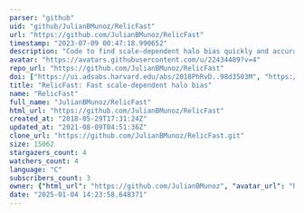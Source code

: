 ```yaml
---
parser: "github"
uid: "github/JulianBMunoz/RelicFast"
url: "https://github.com/JulianBMunoz/RelicFast"
timestamp: "2023-07-09 00:47:18.990652"
description: "Code to find scale-dependent halo bias quickly and accurately"
avatar: "https://avatars.githubusercontent.com/u/22434409?v=4"
repo_url: "https://github.com/JulianBMunoz/RelicFast"
doi: ["https://ui.adsabs.harvard.edu/abs/2018PhRvD..98d3503M", "https://ui.adsabs.harvard.edu/abs/2023ascl.soft07003M/abstract"]
title: "RelicFast: Fast scale-dependent halo bias"
name: "RelicFast"
full_name: "JulianBMunoz/RelicFast"
html_url: "https://github.com/JulianBMunoz/RelicFast"
created_at: "2018-05-29T17:31:24Z"
updated_at: "2021-08-09T04:51:36Z"
clone_url: "https://github.com/JulianBMunoz/RelicFast.git"
size: 15062
stargazers_count: 4
watchers_count: 4
language: "C"
subscribers_count: 3
owner: {"html_url": "https://github.com/JulianBMunoz", "avatar_url": "https://avatars.githubusercontent.com/u/22434409?v=4", "login": "JulianBMunoz", "type": "User"}
date: "2025-01-04 14:23:58.648371"
---
```

